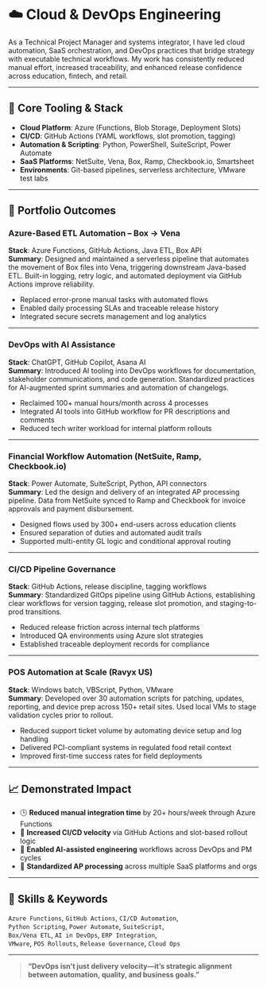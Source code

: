 # ☁️ Cloud & DevOps Engineering

As a Technical Project Manager and systems integrator, I have led cloud automation, SaaS orchestration, and DevOps practices that bridge strategy with executable technical workflows. My work has consistently reduced manual effort, increased traceability, and enhanced release confidence across education, fintech, and retail.

---

## 🔧 Core Tooling & Stack

- **Cloud Platform**: Azure (Functions, Blob Storage, Deployment Slots)
- **CI/CD**: GitHub Actions (YAML workflows, slot promotion, tagging)
- **Automation & Scripting**: Python, PowerShell, SuiteScript, Power Automate
- **SaaS Platforms**: NetSuite, Vena, Box, Ramp, Checkbook.io, Smartsheet
- **Environments**: Git-based pipelines, serverless architecture, VMware test labs

---

## 🔁 Portfolio Outcomes

### Azure-Based ETL Automation – Box → Vena
**Stack**: Azure Functions, GitHub Actions, Java ETL, Box API  
**Summary**: Designed and maintained a serverless pipeline that automates the movement of Box files into Vena, triggering downstream Java-based ETL. Built-in logging, retry logic, and automated deployment via GitHub Actions improve reliability.

- Replaced error-prone manual tasks with automated flows
- Enabled daily processing SLAs and traceable release history
- Integrated secure secrets management and log analytics

---

### DevOps with AI Assistance
**Stack**: ChatGPT, GitHub Copilot, Asana AI  
**Summary**: Introduced AI tooling into DevOps workflows for documentation, stakeholder communications, and code generation. Standardized practices for AI-augmented sprint summaries and automation of changelogs.

- Reclaimed 100+ manual hours/month across 4 processes
- Integrated AI tools into GitHub workflow for PR descriptions and comments
- Reduced tech writer workload for internal platform rollouts

---

### Financial Workflow Automation (NetSuite, Ramp, Checkbook.io)
**Stack**: Power Automate, SuiteScript, Python, API connectors  
**Summary**: Led the design and delivery of an integrated AP processing pipeline. Data from NetSuite synced to Ramp and Checkbook for invoice approvals and payment disbursement.

- Designed flows used by 300+ end-users across education clients
- Ensured separation of duties and automated audit trails
- Supported multi-entity GL logic and conditional approval routing

---

### CI/CD Pipeline Governance
**Stack**: GitHub Actions, release discipline, tagging workflows  
**Summary**: Standardized GitOps pipeline using GitHub Actions, establishing clear workflows for version tagging, release slot promotion, and staging-to-prod transitions.

- Reduced release friction across internal tech platforms
- Introduced QA environments using Azure slot strategies
- Established traceable deployment records for compliance

---

### POS Automation at Scale (Ravyx US)
**Stack**: Windows batch, VBScript, Python, VMware  
**Summary**: Developed over 30 automation scripts for patching, updates, reporting, and device prep across 150+ retail sites. Used local VMs to stage validation cycles prior to rollout.

- Reduced support ticket volume by automating device setup and log handling
- Delivered PCI-compliant systems in regulated food retail context
- Improved first-time success rates for field deployments

---

## 📈 Demonstrated Impact

- 🕒 **Reduced manual integration time** by 20+ hours/week through Azure Functions
- 🚀 **Increased CI/CD velocity** via GitHub Actions and slot-based rollout logic
- 🤖 **Enabled AI-assisted engineering** workflows across DevOps and PM cycles
- 🧾 **Standardized AP processing** across multiple SaaS platforms and orgs

---

## 🔑 Skills & Keywords

`Azure Functions`, `GitHub Actions`, `CI/CD Automation`,  
`Python Scripting`, `Power Automate`, `SuiteScript`,  
`Box/Vena ETL`, `AI in DevOps`, `ERP Integration`,  
`VMware`, `POS Rollouts`, `Release Governance`, `Cloud Ops`

---

> **“DevOps isn’t just delivery velocity—it’s strategic alignment between automation, quality, and business goals.”**
